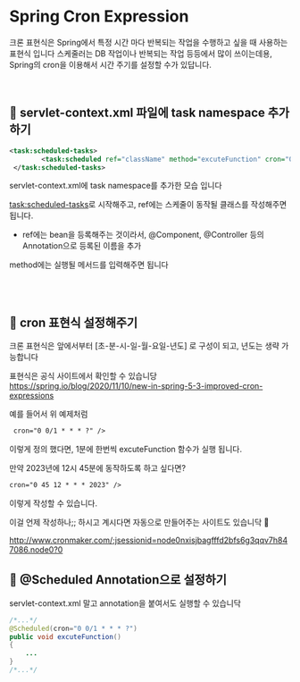 # Spring  Cron Expression 
크론 표현식은 Spring에서 특정 시간 마다 반복되는 작업을 수행하고 싶을 때 사용하는 표현식 입니다
스케줄러는 DB 작업이나 반복되는 작업 등등에서 많이 쓰이는데용,
Spring의 cron을 이용해서 시간 주기를 설정할 수가 있답니다.

<br>

## 🌱 servlet-context.xml 파일에 task namespace 추가하기

```xml
<task:scheduled-tasks>
    	<task:scheduled ref="className" method="excuteFunction" cron="0 0/1 * * * ?" />  
 </task:scheduled-tasks>
```
servlet-context.xml에 task namespace를 추가한 모습 입니다

<task:scheduled-tasks>로 시작해주고, ref에는 스케줄이 동작될 클래스를 작성해주면 됩니다.

-  ref에는 bean을 등록해주는 것이라서, @Component, @Controller 등의 Annotation으로 등록된 이름을 추가

method에는 실행될 메서드를 입력해주면 됩니다

<br>
<br>

## 🌱  cron 표현식 설정해주기
크론 표현식은 앞에서부터 [초-분-시-일-월-요일-년도] 로 구성이 되고,
년도는 생략 가능합니다

표현식은 공식 사이트에서 확인할 수 있습니당
https://spring.io/blog/2020/11/10/new-in-spring-5-3-improved-cron-expressions

예를 들어서 위 예제처럼 
``` xml 
 cron="0 0/1 * * * ?" /> 
 ```
 
 이렇게 정의 했다면, 1분에 한번씩 excuteFunction 함수가 실행 됩니다.
 
 만약 2023년에 12시 45분에 동작하도록 하고 싶다면?
 ``` xml 
 cron="0 45 12 * * * 2023" /> 
 ```
 이렇게 작성할 수 있습니다. 

 이걸 언제 작성하나;; 하시고 계시다면 자동으로 만들어주는 사이트도 있습니닥 🫠

 http://www.cronmaker.com/;jsessionid=node0nxisjbagfffd2bfs6g3qqv7h847086.node0?0


## 🌱 @Scheduled Annotation으로 설정하기
servlet-context.xml 말고 annotation을 붙여서도 실행할 수 있습니닥

```java
/*...*/
@Scheduled(cron="0 0/1 * * * ?")
public void excuteFunction()
{
    ...
}
/*...*/
```